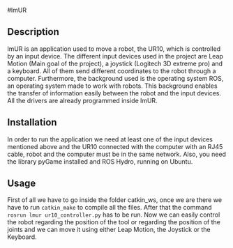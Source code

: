 #lmUR

Description
-----------
lmUR is an application used to move a robot, the UR10, which is controlled by an input device. The different input devices used in the project are Leap Motion (Main goal of the project), a joystick (Logitech 3D extreme pro) and a keyboard. All of them send different coordinates to the robot through a computer. Furthermore, the background used is the operating system ROS, an operating system made to work with robots. This background enables the transfer of information easily between the robot and the input devices. All the drivers are already programmed inside lmUR.

Installation
-----------
In order to run the application we need at least one of the input devices mentioned above and the UR10 connected with the computer with an RJ45 cable, robot and the computer must be in the same network. Also, you need the library pyGame installed and ROS Hydro, running on Ubuntu.

Usage
-----------
First of all we have to go inside the folder catkin_ws, once we are there we have to run `catkin_make` to compile all the files. After that the command `rosrun lmur ur10_controller.py` has to be run. Now we can easily control the robot regarding the position of the tool or regarding the position of the joints and we can move it using either Leap Motion, the Joystick or the Keyboard.
